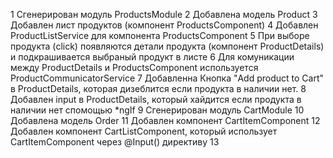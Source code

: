1 Сгенерирован модуль ProductsModule
2 Добавлена модель Product
3 Добавлен лист продуктов (компонент ProductsComponent)
4 Добавлен ProductListService для компонента ProductsComponent
5 При выборе продукта (click) появляются детали продукта (компонент ProductDetails) и подкрашивается выбраный продукт в листе
6 Для комуникации между ProductDetails и ProductsComponent используется ProductCommunicatorService
7 Добавленна Кнопка "Add product to Cart" в ProductDetails, которая дизеблится если продукта в наличии нет.
8 Добавлен input  в ProductDetails, который хайдится если продукта в наличии нет спомощью *ngIf
9 Сгенерирован модуль CartModule
10 Добавлена модель Order
11 Добавлен компонент CartItemComponent
12 Добавлен компонент CartListComponent, который использует CartItemComponent через @Input() директиву
13 

